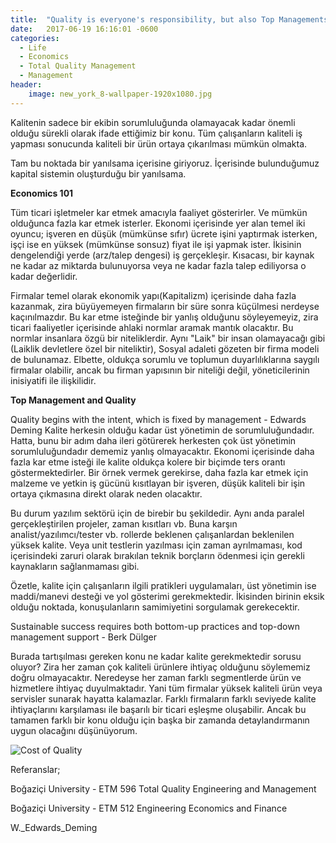 ```yaml
---
title:  "Quality is everyone's responsibility, but also Top Managements"
date:   2017-06-19 16:16:01 -0600
categories:
  - Life
  - Economics
  - Total Quality Management
  - Management
header:
    image: new_york_8-wallpaper-1920x1080.jpg
---
```


Kalitenin sadece bir ekibin sorumluluğunda olamayacak kadar önemli olduğu sürekli olarak ifade ettiğimiz bir konu. Tüm çalışanların kaliteli iş yapması sonucunda kaliteli bir ürün ortaya çıkarılması mümkün olmakta.

Tam bu noktada bir yanılsama içerisine giriyoruz. İçerisinde bulunduğumuz kapital sistemin oluşturduğu bir yanılsama.

<b>Economics 101</b>

Tüm ticari işletmeler kar etmek amacıyla faaliyet gösterirler. Ve mümkün olduğunca fazla kar etmek isterler. Ekonomi içerisinde yer alan temel iki oyuncu; işveren en düşük (mümkünse sıfır) ücrete işini yaptırmak isterken, işçi ise en yüksek (mümkünse sonsuz) fiyat ile işi yapmak ister. İkisinin dengelendiği yerde (arz/talep dengesi) iş gerçekleşir. Kısacası, bir kaynak  ne kadar az miktarda bulunuyorsa veya ne kadar fazla talep ediliyorsa o kadar değerlidir.

Firmalar temel olarak  ekonomik yapı(Kapitalizm) içerisinde daha fazla kazanmak, zira büyüyemeyen firmaların bir süre sonra küçülmesi nerdeyse kaçınılmazdır. Bu kar etme isteğinde bir yanlış olduğunu söyleyemeyiz, zira ticari faaliyetler içerisinde ahlaki normlar aramak mantık olacaktır. Bu normlar insanlara özgü bir niteliklerdir. Aynı "Laik" bir insan olamayacağı gibi (Laiklik devletlere özel bir niteliktir), Sosyal adaleti gözeten bir firma modeli de bulunamaz. Elbette, oldukça sorumlu ve toplumun duyarlılıklarına saygılı firmalar olabilir, ancak bu firman yapısının bir niteliği değil, yöneticilerinin inisiyatifi ile ilişkilidir.

<b>Top Management and Quality</b>

Quality begins with the intent, which is fixed by management - Edwards Deming
Kalite herkesin olduğu kadar üst yönetimin de sorumluluğundadır. Hatta, bunu bir adım daha ileri götürerek herkesten çok üst yönetimin sorumluluğundadır dememiz yanlış olmayacaktır. Ekonomi içerisinde daha fazla kar etme isteği ile kalite oldukça kolere bir biçimde ters orantı göstermektedirler. Bir örnek vermek gerekirse, daha fazla kar etmek için malzeme ve yetkin iş gücünü kısıtlayan bir işveren, düşük kaliteli bir işin ortaya çıkmasına direkt olarak neden olacaktır. 

Bu durum yazılım sektörü için de birebir bu şekildedir. Aynı anda paralel gerçekleştirilen projeler, zaman kısıtları vb. Buna karşın analist/yazılımcı/tester vb. rollerde beklenen çalışanlardan beklenilen yüksek kalite. Veya unit testlerin yazılması için zaman ayrılmaması, kod içerisindeki zaruri olarak bırakılan teknik borçların ödenmesi için gerekli kaynakların sağlanmaması gibi. 

Özetle, kalite için çalışanların ilgili pratikleri uygulamaları, üst yönetimin ise maddi/manevi desteği ve yol gösterimi gerekmektedir. İkisinden birinin eksik olduğu noktada, konuşulanların samimiyetini sorgulamak gerekecektir.

Sustainable success requires both bottom-up practices and top-down management support - Berk Dülger

Burada tartışılması gereken konu ne kadar kalite gerekmektedir sorusu oluyor? Zira her zaman çok kaliteli ürünlere ihtiyaç olduğunu söylememiz doğru olmayacaktır. Neredeyse her zaman farklı segmentlerde ürün ve hizmetlere ihtiyaç duyulmaktadır. Yani tüm firmalar yüksek kaliteli ürün veya servisler sunarak hayatta kalamazlar. Farklı firmaların farklı seviyede kalite ihtiyaçlarını karşılaması ile başarılı bir ticari eşleşme oluşabilir. Ancak bu tamamen farklı bir konu olduğu için başka bir zamanda detaylandırmanın uygun olacağını düşünüyorum.

![Cost of Quality](https://berkdulger.github.io/images/cost-of-quality-curve.jpg "Cost of Quality")

Referanslar;

Boğaziçi University - ETM 596 Total Quality Engineering and Management

Boğaziçi University - ETM 512 Engineering Economics and Finance

W._Edwards_Deming